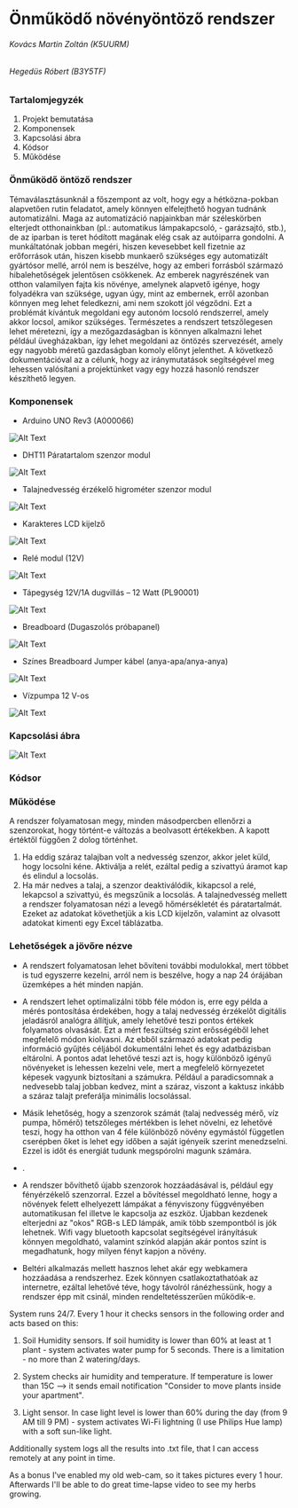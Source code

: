 # Önműködő növényöntöző rendszer
###### Kovács Martin Zoltán (K5UURM)
###### Hegedüs Róbert (B3Y5TF)

### Tartalomjegyzék
1. Projekt bemutatása	
2. Komponensek	
3. Kapcsolási ábra	
4. Kódsor
5. Működése

### Önműködő öntöző rendszer
Témaválasztásunknál a főszempont az volt, hogy egy a hétközna-pokban alapvetően rutin feladatot, amely könnyen elfelejthető hogyan tudnánk automatizálni. Maga az automatizáció napjainkban már széleskörben elterjedt otthonainkban (pl.: automatikus lámpakapcsoló, - garázsajtó, stb.), de az iparban is teret hódított magának elég csak az autóiparra gondolni. A munkáltatónak jobban megéri, hiszen kevesebbet kell fizetnie az erőforrások után, hiszen kisebb munkaerő szükséges egy automatizált gyártósor mellé, arról nem is beszélve, hogy az emberi forrásból származó hibalehetőségek jelentősen csökkenek.
Az emberek nagyrészének van otthon valamilyen fajta kis növénye, amelynek alapvető igénye, hogy folyadékra van szüksége, ugyan úgy, mint az embernek, erről azonban könnyen meg lehet feledkezni, ami nem szokott jól végződni. Ezt a problémát kívántuk megoldani egy autonóm locsoló rendszerrel, amely akkor locsol, amikor szükséges. Természetes a rendszert tetszőlegesen lehet méretezni, így a mezőgazdaságban is könnyen alkalmazni lehet például üvegházakban, így lehet megoldani az öntözés szervezését, amely egy nagyobb méretű gazdaságban komoly előnyt jelenthet.
A következő dokumentációval az a célunk, hogy az iránymutatások segítségével meg lehessen valósítani a projektünket vagy egy hozzá hasonló rendszer készíthető legyen.

### Komponensek
- Arduino UNO Rev3 (A000066)

![Alt Text](https://i.imgur.com/grbpmyf.jpg)
- DHT11 Páratartalom szenzor modul

![Alt Text](https://i.imgur.com/2lH2KSz.jpg)
- Talajnedvesség érzékelő higrométer szenzor modul

![Alt Text](https://i.imgur.com/Am2Mjxz.jpg)
- Karakteres LCD kijelző

![Alt Text](https://i.imgur.com/hHqOGsP.jpg?1)
- Relé modul (12V)

![Alt Text](https://i.imgur.com/qFKFAxo.jpg)
- Tápegység 12V/1A dugvillás – 12 Watt (PL90001)

![Alt Text](https://i.imgur.com/5v6nLeC.jpg)
- Breadboard (Dugaszolós próbapanel)

![Alt Text](https://i.imgur.com/D9MEpU4.jpg)
- Színes Breadboard Jumper kábel (anya-apa/anya-anya)

![Alt Text](https://i.imgur.com/xM3Muh0.jpg)
- Vízpumpa 12 V-os

![Alt Text](https://i.imgur.com/c61EAnh.jpg?1)

### Kapcsolási ábra
![Alt Text](https://i.imgur.com/a0c7IVJ.png)

### Kódsor


### Működése
A rendszer folyamatosan megy, minden másodpercben ellenőrzi a szenzorokat, hogy történt-e változás a beolvasott értékekben. A kapott értéktől függően 2 dolog történhet. 
1. Ha eddig száraz talajban volt a nedvesség szenzor, akkor jelet küld, hogy locsolni kéne. Aktiválja a relét, ezáltal pedig a szivattyú áramot kap és elindul a locsolás.
2. Ha már nedves a talaj, a szenzor deaktiválódik, kikapcsol a relé, lekapcsol a szivattyú, és megszűnik a locsolás.
A talajnedvesség mellett a rendszer folyamatosan nézi a levegő hőmérsékletét és páratartalmát. Ezeket az adatokat követhetjük a kis LCD kijelzőn, valamint az olvasott adatokat kimenti egy Excel táblázatba.

### Lehetőségek a jövőre nézve

- A rendszert folyamatosan lehet bővíteni további modulokkal, mert többet is tud egyszerre kezelni, arról nem is beszélve, hogy a nap 24 órájában üzemképes a hét minden napján.

- A rendszert lehet optimalizálni több féle módon is, erre egy példa a mérés pontosítása érdekében, hogy a talaj nedvesség érzékelőt digitális jeladásról analógra állítjuk, amely lehetővé teszi pontos értékek folyamatos olvasását. Ezt a mért feszültség szint erősségéből lehet megfelelő módon kiolvasni. Az ebből származó adatokat pedig információ gyűjtés céljából dokumentálni lehet és egy adatbázisban eltárolni. A pontos adat lehetővé teszi azt is, hogy különböző igényű növényeket is lehessen kezelni vele, mert a megfelelő környezetet képesek vagyunk biztosítani a számukra. Például a paradicsomnak a nedvesebb talaj jobban kedvez, mint a száraz, viszont a kaktusz inkább a száraz talajt preferálja minimális locsolással.

- Másik lehetőség, hogy a szenzorok számát (talaj nedvesség mérő, víz pumpa, hőmérő) tetszőleges mértékben is lehet növelni, ez lehetővé teszi, hogy ha otthon van 4 féle különböző növény egymástól független cserépben őket is lehet egy időben a saját igényeik szerint menedzselni. Ezzel is időt és energiát tudunk megspórolni magunk számára.

- .

- A rendszer bővíthető újabb szenzorok hozzáadásával is, például egy fényérzékelő szenzorral. Ezzel a bővítéssel megoldható lenne, hogy a növények felett elhelyezett lámpákat a fényviszony függvényében automatikusan fel illetve le kapcsolja az eszköz. Újabban kezdenek elterjedni az "okos" RGB-s LED lámpák, amik több szempontból is jók lehetnek. Wifi vagy bluetooth kapcsolat segítségével irányításuk könnyen megoldható, valamint színkód alapján akár pontos színt is megadhatunk, hogy milyen fényt kapjon a növény.

- Beltéri alkalmazás mellett hasznos lehet akár egy webkamera hozzáadása a rendszerhez. Ezek  könnyen csatlakoztathatóak az internetre, ezáltal lehetővé téve, hogy távolról ránézhessünk, hogy a rendszer épp mit csinál, minden rendeltetésszerűen működik-e.



System runs 24/7. Every 1 hour it checks sensors in the following order and acts based on this:

1. Soil Humidity sensors. If soil humidity is lower than 60% at least at 1 plant - system activates water pump for 5 seconds. There is a limitation - no more than 2 watering/days.

2. System checks air humidity and temperature. If temperature is lower than 15C --> it sends email notification "Consider to move plants inside your apartment".

3. Light sensor. In case light level is lower than 60% during the day (from 9 AM till 9 PM) - system activates Wi-Fi lightning (I use Philips Hue lamp) with a soft sun-like light.

Additionally system logs all the results into .txt file, that I can access remotely at any point in time.

As a bonus I've enabled my old web-cam, so it takes pictures every 1 hour. Afterwards I'll be able to do great time-lapse video to see my herbs growing.
